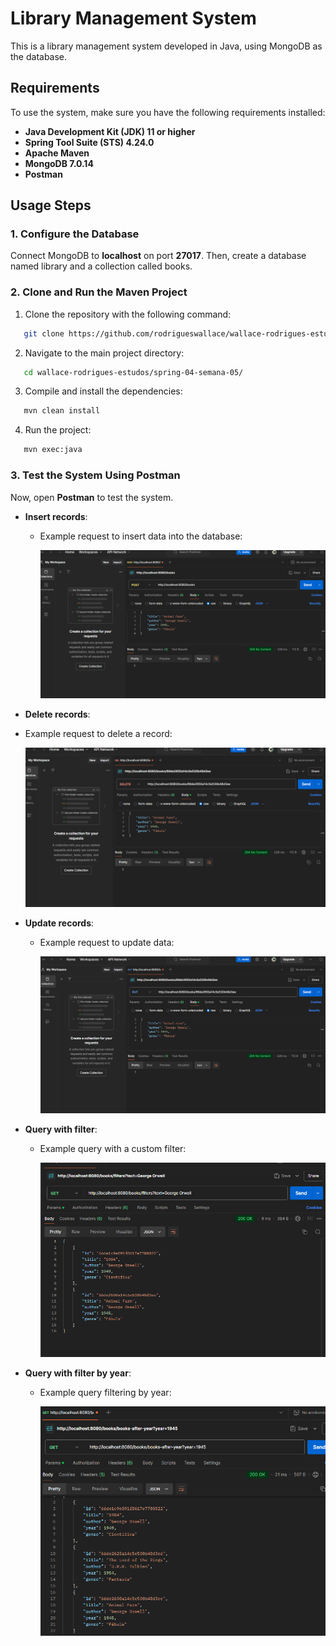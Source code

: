 # Library Management System

This is a library management system developed in Java, using MongoDB as the database.

## Requirements

To use the system, make sure you have the following requirements installed:

- **Java Development Kit (JDK) 11 or higher**
- **Spring Tool Suite (STS) 4.24.0**
- **Apache Maven**
- **MongoDB 7.0.14**
- **Postman**

## Usage Steps

### 1. Configure the Database

Connect MongoDB to **localhost** on port **27017**. Then, create a database named library and a collection called books.

### 2. Clone and Run the Maven Project

1. Clone the repository with the following command:

```bash
   git clone https://github.com/rodrigueswallace/wallace-rodrigues-estudos.git
```

2. Navigate to the main project directory:

```bash
   cd wallace-rodrigues-estudos/spring-04-semana-05/
```

3. Compile and install the dependencies:

```bash
   mvn clean install
```

4. Run the project:

```bash
   mvn exec:java
```

### 3. Test the System Using Postman

Now, open **Postman** to test the system.

- **Insert records**:

  - Example request to insert data into the database:

    ![Exemplo de Inserção](img/img_inserir.png)

- **Delete records**:
- Example request to delete a record:

  ![Exemplo de Deleção](img/img_deletar.png)

- **Update records**:

  - Example request to update data:

    ![Exemplo de Atualização](img/img_atualizar.png)

- **Query with filter**:

  - Example query with a custom filter:

    ![Exemplo de Consulta com Filtro](img/img_allFilter.png)

- **Query with filter by year**:

  - Example query filtering by year:

    ![Exemplo de Consulta por Ano](img/img_books-after-year.png)
